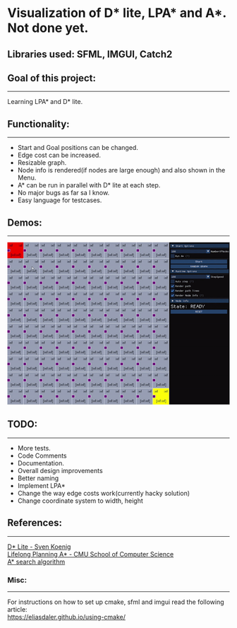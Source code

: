 # Visualization of D* lite, LPA* and A*. Not done yet.
## Libraries used: SFML, IMGUI, Catch2

## Goal of this project:
---
Learning LPA* and D* lite.

## Functionality:
---
* Start and Goal positions can be changed.  <br/>
* Edge cost can be increased.  <br/>
* Resizable graph.  <br/>
* Node info is rendered(if nodes are large enough) and also shown in the Menu.  <br/>
* A* can be run in parallel with D* lite at each step.  <br/>
* No major bugs as far sa I know.  <br/>
* Easy language for testcases.  <br/>

## Demos:
---
![alt text](https://github.com/Alexej/Pathfinding/blob/main/images/demo1.gif "Demo 1")

## TODO:
---
* More tests.  <br/>
* Code Comments  <br/>
* Documentation.  <br/>
* Overall design improvements  <br/>
* Better naming  <br/>
* Implement LPA*  <br/>
* Change the way edge costs work(currently hacky solution) <br/>
* Change coordinate system to width, height <br/>


## References:
---
[D* Lite - Sven Koenig](http://idm-lab.org/bib/abstracts/papers/aaai02b.pdf)  <br/>
[Lifelong Planning A* - CMU School of Computer Science](https://www.cs.cmu.edu/~maxim/files/aij04.pdf)  <br/>
[A* search algorithm](https://en.wikipedia.org/wiki/A*_search_algorithm)  <br/>

### Misc:
---
For instructions on how to set up cmake, sfml and imgui read the following article:  <br/>
https://eliasdaler.github.io/using-cmake/

